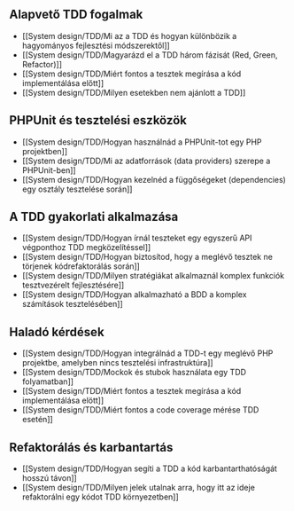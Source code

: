 ## Alapvető TDD fogalmak

- [[System design/TDD/Mi az a TDD és hogyan különbözik a hagyományos fejlesztési módszerektől]]
- [[System design/TDD/Magyarázd el a TDD három fázisát (Red, Green, Refactor)]]
- [[System design/TDD/Miért fontos a tesztek megírása a kód implementálása előtt]]
- [[System design/TDD/Milyen esetekben nem ajánlott a TDD]]

## PHPUnit és tesztelési eszközök

- [[System design/TDD/Hogyan használnád a PHPUnit-tot egy PHP projektben]]
- [[System design/TDD/Mi az adatforrások (data providers) szerepe a PHPUnit-ben]]
- [[System design/TDD/Hogyan kezelnéd a függőségeket (dependencies) egy osztály tesztelése során]]

## A TDD gyakorlati alkalmazása

- [[System design/TDD/Hogyan írnál teszteket egy egyszerű API végponthoz TDD megközelítéssel]]
- [[System design/TDD/Hogyan biztosítod, hogy a meglévő tesztek ne törjenek kódrefaktorálás során]]
- [[System design/TDD/Milyen stratégiákat alkalmaznál komplex funkciók tesztvezérelt fejlesztésére]]
- [[System design/TDD/Hogyan alkalmazható a BDD a komplex számítások tesztelésében]]

## Haladó kérdések

- [[System design/TDD/Hogyan integrálnád a TDD-t egy meglévő PHP projektbe, amelyben nincs tesztelési infrastruktúra]]
- [[System design/TDD/Mockok és stubok használata egy TDD folyamatban]]
- [[System design/TDD/Miért fontos a tesztek megírása a kód implementálása elött]] 
- [[System design/TDD/Miért fontos a code coverage mérése TDD esetén]]

## Refaktorálás és karbantartás

- [[System design/TDD/Hogyan segíti a TDD a kód karbantarthatóságát hosszú távon]]
- [[System design/TDD/Milyen jelek utalnak arra, hogy itt az ideje refaktorálni egy kódot TDD környezetben]]